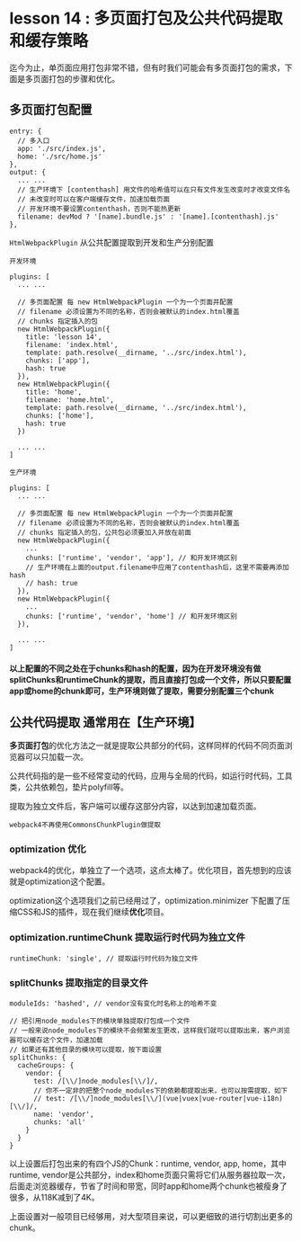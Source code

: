 # lesson 14 : 多页面打包及公共代码提取和缓存策略

迄今为止，单页面应用打包非常不错，但有时我们可能会有多页面打包的需求，下面是多页面打包的步骤和优化。

## 多页面打包配置

```
entry: {
  // 多入口
  app: './src/index.js',
  home: './src/home.js'
},
output: {
  ... ...
  // 生产环境下 [contenthash] 用文件的哈希值可以在只有文件发生改变时才改变文件名
  // 未改变时可以在客户端缓存文件，加速加载页面
  // 开发环境不要设置contenthash，否则不能热更新
  filename: devMod ? '[name].bundle.js' : '[name].[contenthash].js'
},
```
`HtmlWebpackPlugin` 从公共配置提取到开发和生产分别配置
```
开发环境

plugins: [
  ... ...

  // 多页面配置 每 new HtmlWebpackPlugin 一个为一个页面并配置
  // filename 必须设置为不同的名称，否则会被默认的index.html覆盖
  // chunks 指定插入的包
  new HtmlWebpackPlugin({
    title: 'lesson 14',
    filename: 'index.html',
    template: path.resolve(__dirname, '../src/index.html'),
    chunks: ['app'],
    hash: true
  }),
  new HtmlWebpackPlugin({
    title: 'home',
    filename: 'home.html',
    template: path.resolve(__dirname, '../src/index.html'),
    chunks: ['home'],
    hash: true
  })

  ... ...
]
```
```
生产环境

plugins: [
  ... ...

  // 多页面配置 每 new HtmlWebpackPlugin 一个为一个页面并配置
  // filename 必须设置为不同的名称，否则会被默认的index.html覆盖
  // chunks 指定插入的包，公共包必须要加入并放在前面
  new HtmlWebpackPlugin({
    ...
    chunks: ['runtime', 'vendor', 'app'], // 和开发环境区别
    // 生产环境在上面的output.filename中应用了contenthash后，这里不需要再添加hash
    // hash: true
  }),
  new HtmlWebpackPlugin({
    ...
    chunks: ['runtime', 'vendor', 'home'] // 和开发环境区别
  }),

  ... ...
]
```
#### 以上配置的不同之处在于chunks和hash的配置，因为在开发环境没有做splitChunks和runtimeChunk的提取，而且直接打包成一个文件，所以只要配置app或home的chunk即可，生产环境则做了提取，需要分别配置三个chunk

## 公共代码提取 通常用在【生产环境】

**多页面打包**的优化方法之一就是提取公共部分的代码，这样同样的代码不同页面浏览器可以只加载一次。

公共代码指的是一些不经常变动的代码，应用与全局的代码，如运行时代码，工具类，公共依赖包，垫片polyfill等。

提取为独立文件后，客户端可以缓存这部分内容，以达到加速加载页面。

`webpack4不再使用CommonsChunkPlugin做提取`

### optimization 优化

webpack4的优化，单独立了一个选项，这点太棒了。优化项目，首先想到的应该就是optimization这个配置。

optimization这个选项我们之前已经用过了，optimization.minimizer 下配置了压缩CSS和JS的插件，现在我们继续**优化**项目。

### optimization.runtimeChunk 提取运行时代码为独立文件

```
runtimeChunk: 'single', // 提取运行时代码为独立文件
```

### splitChunks 提取指定的目录文件

```
moduleIds: 'hashed', // vendor没有变化时名称上的哈希不变

// 把引用node_modules下的模块单独提取打包成一个文件
// 一般来说node_modules下的模块不会频繁发生更改，这样我们就可以提取出来，客户浏览器可以缓存这个文件，加速加载
// 如果还有其他目录的模块可以提取，按下面设置
splitChunks: {
  cacheGroups: {
    vendor: {
      test: /[\\/]node_modules[\\/]/,
      // 你不一定非的把整个node_modules下的依赖都提取出来，也可以按需提取，如下
      // test: /[\\/]node_modules[\\/](vue|vuex|vue-router|vue-i18n)[\\/]/,
      name: 'vendor',
      chunks: 'all'
    }
  }
}
```
以上设置后打包出来的有四个JS的Chunk：runtime, vendor, app, home，其中runtime, vendor是公共部分，index和home页面只需将它们从服务器拉取一次，后面走浏览器缓存，节省了时间和带宽，同时app和home两个chunk也被瘦身了很多，从118K减到了4K。

上面设置对一般项目已经够用，对大型项目来说，可以更细致的进行切割出更多的chunk。